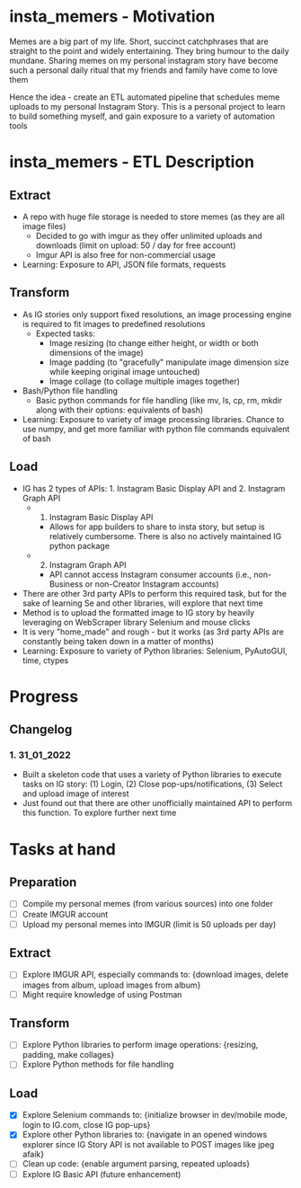 # insta_memers - Motivation
Memes are a big part of my life. Short, succinct catchphrases that are straight to the point and widely entertaining. They bring humour to the daily mundane. Sharing memes on my personal instagram story have become such a personal daily ritual that my friends and family have come to love them

Hence the idea - create an ETL automated pipeline that schedules meme uploads to my personal Instagram Story. This is a personal project to learn to build something myself, and gain exposure to a variety of automation tools

# insta_memers - ETL Description
## Extract
- A repo with huge file storage is needed to store memes (as they are all image files)
  - Decided to go with imgur as they offer unlimited uploads and downloads (limit on upload: 50 / day for free account)
  - Imgur API is also free for non-commercial usage
- Learning: Exposure to API, JSON file formats, requests

## Transform
- As IG stories only support fixed resolutions, an image processing engine is required to fit images to predefined resolutions
  - Expected tasks:
    - Image resizing (to change either height, or width or both dimensions of the image)
    - Image padding (to "gracefully" manipulate image dimension size while keeping original image untouched)
    - Image collage (to collage multiple images together)
- Bash/Python file handling
  - Basic python commands for file handling (like mv, ls, cp, rm, mkdir along with their options: equivalents of bash)
- Learning: Exposure to variety of image processing libraries. Chance to use numpy, and get more familiar with python file commands equivalent of bash

## Load
- IG has 2 types of APIs: 1. Instagram Basic Display API and 2. Instagram Graph API
  - 1. Instagram Basic Display API
    - Allows for app builders to share to insta story, but setup is relatively cumbersome. There is also no actively maintained IG python package
  - 2. Instagram Graph API
    - API cannot access Instagram consumer accounts (i.e., non-Business or non-Creator Instagram accounts)
- There are other 3rd party APIs to perform this required task, but for the sake of learning Se and other libraries, will explore that next time
- Method is to upload the formatted image to IG story by heavily leveraging on WebScraper library Selenium and mouse clicks
- It is very "home_made" and rough - but it works (as 3rd party APIs are constantly being taken down in a matter of months)
- Learning: Exposure to variety of Python libraries: Selenium, PyAutoGUI, time, ctypes

# Progress
## Changelog
### 1. 31_01_2022
- Built a skeleton code that uses a variety of Python libraries to execute tasks on IG story: (1) Login, (2) Close pop-ups/notifications, (3) Select and upload image of interest
- Just found out that there are other unofficially maintained API to perform this function. To explore further next time

# Tasks at hand
## Preparation
- [ ] Compile my personal memes (from various sources) into one folder
- [ ] Create IMGUR account
- [ ] Upload my personal memes into IMGUR (limit is 50 uploads per day)
## Extract
- [ ] Explore IMGUR API, especially commands to: {download images, delete images from album, upload images from album}
- [ ] Might require knowledge of using Postman
## Transform
- [ ] Explore Python libraries to perform image operations: {resizing, padding, make collages}
- [ ] Explore Python methods for file handling
## Load
- [x] Explore Selenium commands to: {initialize browser in dev/mobile mode, login to IG.com, close IG pop-ups}
- [x] Explore other Python libraries to: {navigate in an opened windows explorer since IG Story API is not available to POST images like jpeg afaik}
- [ ] Clean up code: {enable argument parsing, repeated uploads}
- [ ] Explore IG Basic API (future enhancement)
